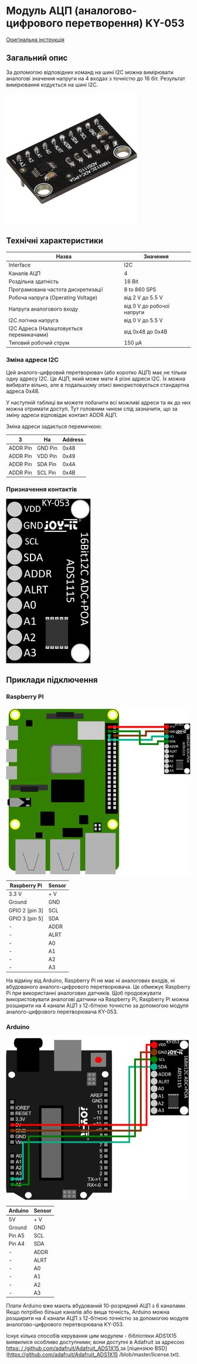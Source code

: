 # Модуль АЦП (аналогово-цифрового перетворення) KY-053

[Оригінальна інструкція](https://sensorkit.joy-it.net/en/sensors/ky-053)

## Загальний опис

За допомогою відповідних команд на шині I2C можна вимірювати аналогові значення напруги на 4 входах з точністю до 16 біт. Результат вимірювання кодується на шині I2C.

![image-20220628233024211](media/image-20220628233024211.png)

## Технічні характеристики

| Назва                                    | Значення                   |
| ---------------------------------------- | -------------------------- |
| Interface                                | I2C                        |
| Каналів АЦП                              | 4                          |
| Роздільна здатність                      | 16 Bit                     |
| Програмована частота дискретизації       | 8 to 860 SPS               |
| Робоча напруга (Operating Voltage)       | від 2 V до 5.5 V           |
| Напруга аналогового входу                | від 0 V до робочої напруги |
| I2C логічна напруга                      | від 0 V до 5.5 V           |
| I2C Адреса (Налаштовується перемикачами) | від 0x48 до 0x4B           |
| Типовий робочий струм                    | 150 μA                     |

### Зміна адреси I2C

Цей аналого-цифровий перетворювач (або коротко АЦП) має не тільки одну адресу I2C. Це АЦП, який може мати 4 різні адреси I2C. Їх можна вибирати вільно, але в подальшому описі використовується стандартна адреса 0x48.

У наступній таблиці ви можете побачити всі можливі адреси та як до них можна отримати доступ. Тут головним чином слід зазначити, що за зміну адреси відповідає контакт ADDR АЦП.

Зміна адреси задається перемичкою:

| З        | На      | Address |
| -------- | ------- | ------- |
| ADDR Pin | GND Pin | 0x48    |
| ADDR Pin | VDD Pin | 0x49    |
| ADDR Pin | SDA Pin | 0x4A    |
| ADDR Pin | SCL Pin | 0x4B    |

### Призначення контактів

![image-20220628233615618](media/image-20220628233615618.png)

## Приклади підключення 

### Raspberry PI

![image-20220628234032865](media/image-20220628234032865.png)

| Raspberry Pi   | Sensor |
| -------------- | ------ |
| 3.3 V          | + V    |
| Ground         | GND    |
| GPIO 2 [pin 3] | SCL    |
| GPIO 3 [pin 5] | SDA    |
| -              | ADDR   |
| -              | ALRT   |
| -              | A0     |
| -              | A1     |
| -              | A2     |
| -              | A3     |

На відміну від Arduino, Raspberry Pi не має ні аналогових входів, ні вбудованого аналого-цифрового перетворювача. Це обмежує Raspberry Pi при використанні аналогових датчиків. Щоб продовжувати використовувати аналогові датчики на Raspberry Pi, Raspberry Pi можна розширити на 4 канали АЦП з 12-бітною точністю за допомогою модуля аналого-цифрового перетворювача KY-053.

### Arduino

![image-20220628234302484](media/image-20220628234302484.png)

| Arduino | Sensor |
| ------- | ------ |
| 5V      | + V    |
| Ground  | GND    |
| Pin A5  | SCL    |
| Pin A4  | SDA    |
| -       | ADDR   |
| -       | ALRT   |
| -       | A0     |
| -       | A1     |
| -       | A2     |
| -       | A3     |

Плати Arduino вже мають вбудований 10-розрядний АЦП з 6 каналами. Якщо потрібно більше каналів або вища точність, Arduino можна розширити на 4 канали АЦП з 12-бітною точністю за допомогою модуля аналогово-цифрового перетворювача KY-053.

Існує кілька способів керування цим модулем - бібліотеки ADS1X15 виявилися особливо доступними; вони доступні в Adafruit за адресою [ https: / /github.com/adafruit/Adafruit_ADS1X15 ](https://github.com/adafruit/Adafruit_ADS1X15) за [ліцензією BSD](https://github.com/adafruit/Adafruit_ADS1X15 /blob/master/license.txt).